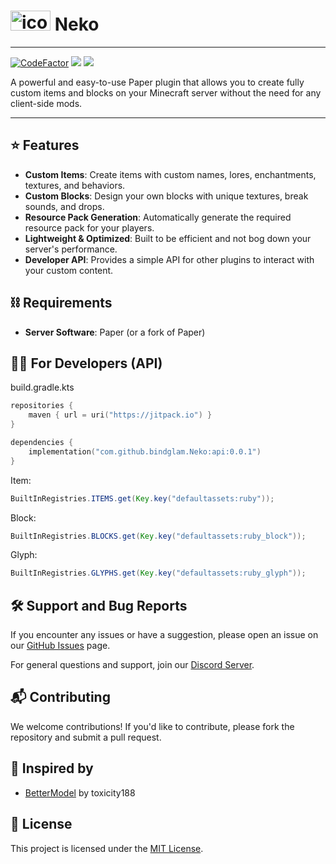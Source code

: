 # <img width="64" height="32" alt="icon" src="https://github.com/user-attachments/assets/289894f5-2e35-4567-946e-8486a8cdd133" /> Neko

---

[![CodeFactor](https://www.codefactor.io/repository/github/bindglam/neko/badge)](https://www.codefactor.io/repository/github/bindglam/neko)
[![](https://img.shields.io/badge/Github%20Wiki-181717?logo=github&logoColor=white)](https://github.com/bindglam/Neko/wiki)
[![](https://deepwiki.com/badge.svg)](https://deepwiki.com/bindglam/Neko)

A powerful and easy-to-use Paper plugin that allows you to create fully custom items and blocks on your Minecraft server without the need for any client-side mods.

---

## ⭐ Features
- **Custom Items**: Create items with custom names, lores, enchantments, textures, and behaviors.
- **Custom Blocks**: Design your own blocks with unique textures, break sounds, and drops.
- **Resource Pack Generation**: Automatically generate the required resource pack for your players.
- **Lightweight & Optimized**: Built to be efficient and not bog down your server's performance.
- **Developer API**: Provides a simple API for other plugins to interact with your custom content.

## ⛓️ Requirements
- **Server Software**: Paper (or a fork of Paper)

## 🧑‍💻 For Developers (API)
build.gradle.kts
```kotlin
repositories {
    maven { url = uri("https://jitpack.io") }
}

dependencies {
    implementation("com.github.bindglam.Neko:api:0.0.1")
}
```

Item:
```java
BuiltInRegistries.ITEMS.get(Key.key("defaultassets:ruby"));
```

Block:
```java
BuiltInRegistries.BLOCKS.get(Key.key("defaultassets:ruby_block"));
```

Glyph:
```java
BuiltInRegistries.GLYPHS.get(Key.key("defaultassets:ruby_glyph"));
```

## 🛠️ Support and Bug Reports
If you encounter any issues or have a suggestion, please open an issue on our [GitHub Issues](https://github.com/bindglam/Neko/issues) page.

For general questions and support, join our [Discord Server](https://discord.gg/CZEabRCuK8).

## 📬 Contributing
We welcome contributions! If you'd like to contribute, please fork the repository and submit a pull request.

## 🧪 Inspired by
- [BetterModel](https://github.com/toxicity188/BetterModel) by toxicity188

## 📃 License
This project is licensed under the [MIT License](https://github.com/bindglam/Neko/blob/main/LICENSE).
